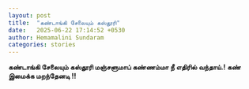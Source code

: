 ```yaml
---
layout: post
title:  "கண்டாங்கி சேலையும் கஸ்தூரி"
date:   2025-06-22 17:14:52 +0530
author: Hemamalini Sundaram
categories: stories
---
```


**கண்டாங்கி சேலையும் கஸ்தூரி மஞ்சளுமாப் கண்ணம்மா நீ எதிரில் வந்தாய்.! கண் இமைக்க
மறந்தேனடி !!**

